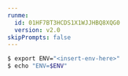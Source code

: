 ```yaml
---
runme:
  id: 01HF7BT3HCDS1X1WJJHBQ8XQG0
  version: v2.0
skipPrompts: false
---
```


```sh {"id":"01HF7BT3HCDS1X1WJJHB8775HP"}
$ export ENV="<insert-env-here>"
$ echo "ENV=$ENV"
```
